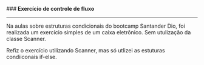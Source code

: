 ###<b> Exercício de controle de fluxo </b>
_____________________________________________

Na aulas sobre estruturas condicionais do bootcamp Santander Dio, foi realizada um exercício simples de um caixa eletrônico.
Sem utulização da classe Scanner.

Refiz o exercício utilizando Scanner, mas só utlizei as estuturas condiiconais if-else.


